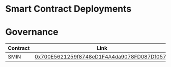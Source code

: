 # Smart Contract Deployments

# Governance

| Contract      | Link |
| ----------- | ----------- |
| SMIN | [0x700E5621259f8748eD1F4A4da9078FD087Df0573](https://bscscan.com/token/0x700E5621259f8748eD1F4A4da9078FD087Df0573) |
